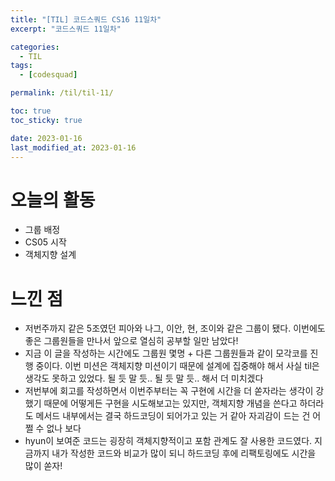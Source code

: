 ```yaml
---
title: "[TIL] 코드스쿼드 CS16 11일차"
excerpt: "코드스쿼드 11일차"

categories:
  - TIL
tags:
  - [codesquad]

permalink: /til/til-11/

toc: true
toc_sticky: true

date: 2023-01-16
last_modified_at: 2023-01-16
---
```


# 오늘의 활동
- 그룹 배정
- CS05 시작
- 객체지향 설계

# 느낀 점
- 저번주까지 같은 5조였던 피아와 나그, 이안, 현, 조이와 같은 그룹이 됐다. 이번에도 좋은 그룹원들을 만나서 앞으로 열심히 공부할 일만 남았다!
- 지금 이 글을 작성하는 시간에도 그룹원 몇명 + 다른 그룹원들과 같이 모각코를 진행 중이다. 이번 미션은 객체지향 미션이기 때문에 설계에 집중해야 해서 사실 til은 생각도 못하고 있었다. 될 듯 말 듯.. 될 듯 말 듯.. 해서 더 미치겠다
- 저번부에 회고를 작성하면서 이번주부터는 꼭 구현에 시간을 더 쏟자라는 생각이 강했기 때문에 어떻게든 구현을 시도해보고는 있지만, 객체지향 개념을 쓴다고 하더라도 메서드 내부에서는 결국 하드코딩이 되어가고 있는 거 같아 자괴감이 드는 건 어쩔 수 없나 보다
- hyun이 보여준 코드는 굉장히 객체지향적이고 포함 관계도 잘 사용한 코드였다. 지금까지 내가 작성한 코드와 비교가 많이 되니 하드코딩 후에 리팩토링에도 시간을 많이 쏟자!


